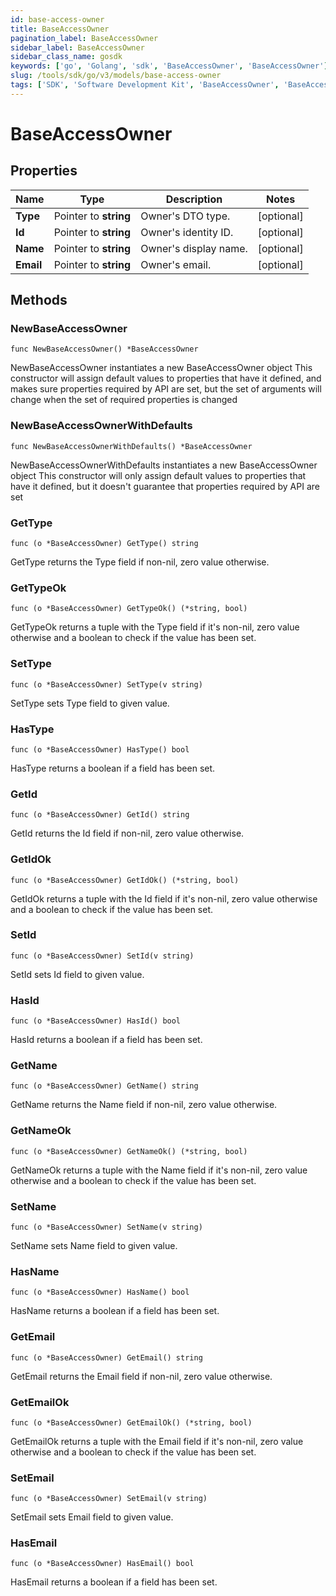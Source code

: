```yaml
---
id: base-access-owner
title: BaseAccessOwner
pagination_label: BaseAccessOwner
sidebar_label: BaseAccessOwner
sidebar_class_name: gosdk
keywords: ['go', 'Golang', 'sdk', 'BaseAccessOwner', 'BaseAccessOwner'] 
slug: /tools/sdk/go/v3/models/base-access-owner
tags: ['SDK', 'Software Development Kit', 'BaseAccessOwner', 'BaseAccessOwner']
---
```


# BaseAccessOwner

## Properties

Name | Type | Description | Notes
------------ | ------------- | ------------- | -------------
**Type** | Pointer to **string** | Owner&#39;s DTO type. | [optional] 
**Id** | Pointer to **string** | Owner&#39;s identity ID. | [optional] 
**Name** | Pointer to **string** | Owner&#39;s display name. | [optional] 
**Email** | Pointer to **string** | Owner&#39;s email. | [optional] 

## Methods

### NewBaseAccessOwner

`func NewBaseAccessOwner() *BaseAccessOwner`

NewBaseAccessOwner instantiates a new BaseAccessOwner object
This constructor will assign default values to properties that have it defined,
and makes sure properties required by API are set, but the set of arguments
will change when the set of required properties is changed

### NewBaseAccessOwnerWithDefaults

`func NewBaseAccessOwnerWithDefaults() *BaseAccessOwner`

NewBaseAccessOwnerWithDefaults instantiates a new BaseAccessOwner object
This constructor will only assign default values to properties that have it defined,
but it doesn't guarantee that properties required by API are set

### GetType

`func (o *BaseAccessOwner) GetType() string`

GetType returns the Type field if non-nil, zero value otherwise.

### GetTypeOk

`func (o *BaseAccessOwner) GetTypeOk() (*string, bool)`

GetTypeOk returns a tuple with the Type field if it's non-nil, zero value otherwise
and a boolean to check if the value has been set.

### SetType

`func (o *BaseAccessOwner) SetType(v string)`

SetType sets Type field to given value.

### HasType

`func (o *BaseAccessOwner) HasType() bool`

HasType returns a boolean if a field has been set.

### GetId

`func (o *BaseAccessOwner) GetId() string`

GetId returns the Id field if non-nil, zero value otherwise.

### GetIdOk

`func (o *BaseAccessOwner) GetIdOk() (*string, bool)`

GetIdOk returns a tuple with the Id field if it's non-nil, zero value otherwise
and a boolean to check if the value has been set.

### SetId

`func (o *BaseAccessOwner) SetId(v string)`

SetId sets Id field to given value.

### HasId

`func (o *BaseAccessOwner) HasId() bool`

HasId returns a boolean if a field has been set.

### GetName

`func (o *BaseAccessOwner) GetName() string`

GetName returns the Name field if non-nil, zero value otherwise.

### GetNameOk

`func (o *BaseAccessOwner) GetNameOk() (*string, bool)`

GetNameOk returns a tuple with the Name field if it's non-nil, zero value otherwise
and a boolean to check if the value has been set.

### SetName

`func (o *BaseAccessOwner) SetName(v string)`

SetName sets Name field to given value.

### HasName

`func (o *BaseAccessOwner) HasName() bool`

HasName returns a boolean if a field has been set.

### GetEmail

`func (o *BaseAccessOwner) GetEmail() string`

GetEmail returns the Email field if non-nil, zero value otherwise.

### GetEmailOk

`func (o *BaseAccessOwner) GetEmailOk() (*string, bool)`

GetEmailOk returns a tuple with the Email field if it's non-nil, zero value otherwise
and a boolean to check if the value has been set.

### SetEmail

`func (o *BaseAccessOwner) SetEmail(v string)`

SetEmail sets Email field to given value.

### HasEmail

`func (o *BaseAccessOwner) HasEmail() bool`

HasEmail returns a boolean if a field has been set.


